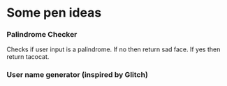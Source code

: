 # Some pen ideas

### Palindrome Checker

Checks if user input is a palindrome. If no then return sad face. If yes then return tacocat.

### User name generator (inspired by Glitch)

